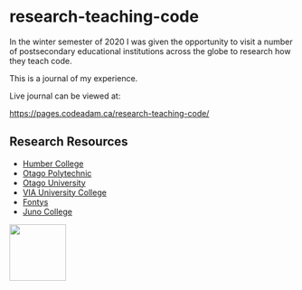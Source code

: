 # research-teaching-code

In the winter semester of 2020 I was given the opportunity to visit a number of postsecondary educational institutions across the globe to research how they teach code.

This is a journal of my experience.

Live journal can be viewed at:

https://pages.codeadam.ca/research-teaching-code/

## Research Resources

* [Humber College](https://humber.ca/)
* [Otago Polytechnic](https://www.op.ac.nz/)
* [Otago University](https://www.otago.ac.nz/)
* [VIA University College](https://en.via.dk/)
* [Fontys](https://fontys.edu/)
* [Juno College](https://junocollege.com/)

<a href="https://codeadam.ca">
<img src="https://codeadam.ca/images/code-block.png" width="100">
</a>
